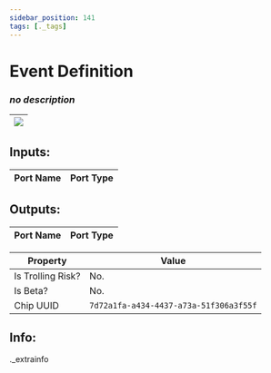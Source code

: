 ```yaml
---
sidebar_position: 141
tags: [._tags]
---
```


# Event Definition


### *no description*

| ![](https://images-ext-2.discordapp.net/external/MPmIaQzlEPmgGWlgi-WxBBXt0Bjv_zWPkg1y1f_sy3s/https/www.recroomcircuits.com/image/circuit/absolute-value?width=206&height=108) |
|-----|

## Inputs:
| Port Name | Port Type |
|-----------|-----------|

## Outputs:
| Port Name | Port Type |
|-----------|-----------| 

| Property  | Value |
|-------------------|-----------|
| Is Trolling Risk? | No. |
| Is Beta? | No. |
| Chip UUID | `7d72a1fa-a434-4437-a73a-51f306a3f55f` |

## Info:
._extrainfo